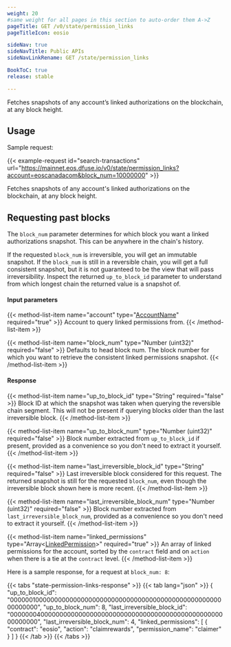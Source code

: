 ```yaml
---
weight: 20
#same weight for all pages in this section to auto-order them A->Z
pageTitle: GET /v0/state/permission_links
pageTitleIcon: eosio

sideNav: true
sideNavTitle: Public APIs
sideNavLinkRename: GET /state/permission_links

BookToC: true
release: stable

---
```


Fetches snapshots of any account’s linked authorizations on the blockchain, at any block height.

## Usage

Sample request:

{{< example-request id="search-transactions" url="https://mainnet.eos.dfuse.io/v0/state/permission_links?account=eoscanadacom&block_num=10000000" >}}

Fetches snapshots of any account's linked authorizations on the blockchain, at any block height.

## Requesting past blocks

The `block_num` parameter determines for which block you want a linked
authorizations snapshot. This can be anywhere in the chain's history.

If the requested `block_num` is irreversible, you will get an
immutable snapshot.  If the `block_num` is still in a reversible
chain, you will get a full consistent snapshot, but it is not
guaranteed to be the view that will pass irreversibility. Inspect the
returned `up_to_block_id` parameter to understand from which longest
chain the returned value is a snapshot of.

#### Input parameters

{{< method-list-item name="account" type="[AccountName](/eosio/public-apis/reference/types/accountname)" required="true" >}}
  Account to query linked permissions from.
{{< /method-list-item >}}

{{< method-list-item name="block_num" type="Number (uint32)" required="false" >}}
  Defaults to head block num. The block number for which you want to retrieve the consistent linked permissions snapshot.
{{< /method-list-item >}}

#### Response

{{< method-list-item name="up_to_block_id" type="String" required="false" >}}
  Block ID at which the snapshot was taken when querying the reversible chain segment. This will not be present if querying blocks older than the last irreversible block.
{{< /method-list-item >}}

{{< method-list-item name="up_to_block_num" type="Number (uint32)" required="false" >}}
  Block number extracted from `up_to_block_id` if present, provided as a convenience so you don't need to extract it yourself.
{{< /method-list-item >}}

{{< method-list-item name="last_irreversible_block_id" type="String" required="false" >}}
  Last irreversible block considered for this request. The returned snapshot is still for the requested `block_num`, even though the irreversible block shown here is more recent.
{{< /method-list-item >}}

{{< method-list-item name="last_irreversible_block_num" type="Number (uint32)" required="false" >}}
  Block number extracted from `last_irreversible_block_num`, provided as a convenience so you don't need to extract it yourself.
{{< /method-list-item >}}

{{< method-list-item name="linked_permissions" type="Array&lt;[LinkedPermission](/eosio/public-apis/reference/types/linkedpermission)&gt;" required="true" >}}
  An array of linked permissions for the account, sorted by the `contract` field and on `action` when there is a tie at the `contract` level.
{{< /method-list-item >}}

Here is a sample response, for a request at `block_num: 8`:

{{< tabs "state-permission-links-response" >}}
{{< tab lang="json" >}}
{
  "up_to_block_id": "0000001000000000000000000000000000000000000000000000000000000000",
  "up_to_block_num": 8,
  "last_irreversible_block_id": "0000000400000000000000000000000000000000000000000000000000000000",
  "last_irreversible_block_num": 4,
  "linked_permissions": [
    {
      "contract": "eosio",
      "action": "claimrewards",
      "permission_name": "claimer"
    }
  ]
}
{{< /tab >}}
{{< /tabs >}}
